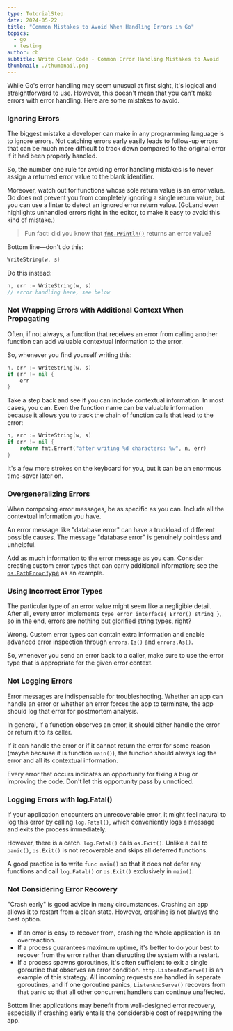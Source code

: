```yaml
---
type: TutorialStep
date: 2024-05-22
title: "Common Mistakes to Avoid When Handling Errors in Go"
topics:
  - go
  - testing
author: cb
subtitle: Write Clean Code - Common Error Handling Mistakes to Avoid
thumbnail: ./thumbnail.png
---
```


While Go's error handling may seem unusual at first sight, it's logical and straightforward to use. However, this doesn't mean that you can't make errors with error handling. Here are some mistakes to avoid.

### Ignoring Errors

The biggest mistake a developer can make in any programming language is to ignore errors. Not catching errors early easily leads to follow-up errors that can be much more difficult to track down compared to the original error if it had been properly handled.

So, the number one rule for avoiding error handling mistakes is to never assign a returned error value to the blank identifier.

Moreover, watch out for functions whose sole return value is an error value. Go does not prevent you from completely ignoring a single return value, but you can use a linter to detect an ignored error return value. (GoLand even highlights unhandled errors right in the editor, to make it easy to avoid this kind of mistake.)

> Fun fact: did you know that [`fmt.Println()`](https://pkg.go.dev/fmt#Println) returns an error value?

Bottom line—don't do this:

```go
WriteString(w, s)
```

Do this instead:

```go
n, err := WriteString(w, s)
// error handling here, see below
```

### Not Wrapping Errors with Additional Context When Propagating

Often, if not always, a function that receives an error from calling another function can add valuable contextual information to the error.

So, whenever you find yourself writing this:

```go
n, err := WriteString(w, s)
if err != nil {
    err
}
```

Take a step back and see if you can include contextual information. In most cases, you can. Even the function name can be valuable information because it allows you to track the chain of function calls that lead to the error:

```go
n, err := WriteString(w, s)
if err != nil {
    return fmt.Errorf("after writing %d characters: %w", n, err)
}
```

It's a few more strokes on the keyboard for you, but it can be an enormous time-saver later on.

### Overgeneralizing Errors

When composing error messages, be as specific as you can. Include all the contextual information you have.

An error message like "database error" can have a truckload of different possible causes. The message "database error" is genuinely pointless and unhelpful.

Add as much information to the error message as you can. Consider creating custom error types that can carry additional information; see the [`os.PathError` type](https://pkg.go.dev/io/fs#PathError) as an example.

### Using Incorrect Error Types

The particular type of an error value might seem like a negligible detail. After all, every error implements `type error interface{ Error() string }`, so in the end, errors are nothing but glorified string types, right?

Wrong. Custom error types can contain extra information and enable advanced error inspection through `errors.Is()` and `errors.As()`.

So, whenever you send an error back to a caller, make sure to use the error type that is appropriate for the given error context.

### Not Logging Errors

Error messages are indispensable for troubleshooting. Whether an app can handle an error or whether an error forces the app to terminate, the app should log that error for postmortem analysis.

In general, if a function observes an error, it should either handle the error or return it to its caller.

If it can handle the error or if it cannot return the error for some reason (maybe because it is function `main()`), the function should always log the error and all its contextual information.

Every error that occurs indicates an opportunity for fixing a bug or improving the code. Don't let this opportunity pass by unnoticed.

### Logging Errors with log.Fatal()

If your application encounters an unrecoverable error, it might feel natural to log this error by calling `log.Fatal()`, which conveniently logs a message and exits the process immediately.

However, there is a catch. `log.Fatal()` calls `os.Exit()`. Unlike a call to `panic()`, `os.Exit()` is not recoverable and skips all deferred functions.

A good practice is to write `func main()` so that it does not defer any functions and call `log.Fatal()` or `os.Exit()` exclusively in `main()`.

### Not Considering Error Recovery

"Crash early" is good advice in many circumstances. Crashing an app allows it to restart from a clean state. However, crashing is not always the best option.

- If an error is easy to recover from, crashing the whole application is an overreaction.
- If a process guarantees maximum uptime, it's better to do your best to recover from the error rather than disrupting the system with a restart.
- If a process spawns goroutines, it's often sufficient to exit a single goroutine that observes an error condition. `http.ListenAndServe()` is an example of this strategy. All incoming requests are handled in separate goroutines, and if one goroutine panics, `ListenAndServe()` recovers from that panic so that all other concurrent handlers can continue unaffected.

Bottom line: applications may benefit from well-designed error recovery, especially if crashing early entails the considerable cost of respawning the app.
